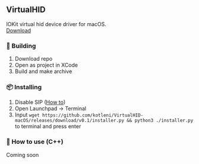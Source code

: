 ## VirtualHID
IOKit virtual hid device driver for macOS.
<br><a href="https://github.com/kotleni/VirtualHID-macOS/releases">Download</a>

### 🔨 Building
1. Download repo
2. Open as project in XCode
3. Build and make archive

### 📦 Installing
1. Disable SIP (<a href="https://developer.apple.com/documentation/security/disabling_and_enabling_system_integrity_protection">How to</a>)
2. Open Launchpad -> Terminal
3. Input `wget https://github.com/kotleni/VirtualHID-macOS/releases/download/v0.1/installer.py && python3 ./installer.py` to terminal and press enter
<!-- OLD: 2. See <a href="https://developer.apple.com/documentation/apple-silicon/installing-a-custom-kernel-extension">apple docs</a> for kext loading instruction. -->

### 📒 How to use (C++)
Coming soon
